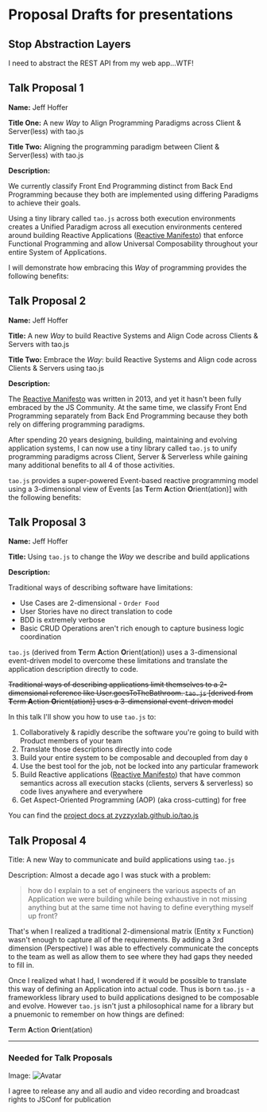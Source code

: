 # Proposal Drafts for presentations

## Stop Abstraction Layers

I need to abstract the REST API from my web app…WTF!

## Talk Proposal 1

**Name:** Jeff Hoffer

**Title One:** A new _Way_ to Align Programming Paradigms across Client & Server(less) with tao.js

**Title Two:** Aligning the programming paradigm between Client & Server(less) with tao.js

**Description:**

We currently classify Front End Programming distinct from Back End Programming because they both
are implemented using differing Paradigms to achieve their goals.

Using a tiny library called `tao.js` across both execution environments creates a Unified Paradigm
across all execution environments centered around building Reactive Applications ([Reactive Manifesto](https://www.reactivemanifesto.org))
that enforce Functional Programming and allow Universal Composability throughout your entire
System of Applications.

I will demonstrate how embracing this _Way_ of programming provides the following benefits:

## Talk Proposal 2

**Name:** Jeff Hoffer

**Title:** A new _Way_ to build Reactive Systems and Align Code across Clients & Servers with tao.js

**Title Two:** Embrace the _Way_: build Reactive Systems and Align code across Clients & Servers using tao.js

**Description:**

The [Reactive Manifesto](https://www.reactivemanifesto.org) was written in 2013, and yet it hasn't been
fully embraced by the JS Community.  At the same time, we classify Front End Programming separately from
Back End Programming because they both rely on differing programming paradigms.

After spending 20 years designing, building, maintaining and evolving application systems, I can now
use a tiny library called `tao.js` to unify programming paradigms across Client, Server & Serverless
while gaining many additional benefits to all 4 of those activities.

`tao.js` provides a super-powered Event-based reactive programming model using a 3-dimensional
view of Events [as **T**erm **A**ction **O**rient(ation)] with the following benefits:

## Talk Proposal 3

**Name:** Jeff Hoffer

**Title:** Using `tao.js` to change the _Way_ we describe and build applications

**Description:**

Traditional ways of describing software have limitations:

* Use Cases are 2-dimensional - `Order Food`
* User Stories have no direct translation to code
* BDD is extremely verbose
* Basic CRUD Operations aren't rich enough to capture business logic coordination

`tao.js` (derived from **T**erm **A**ction **O**rient(ation)) uses a 3-dimensional
event-driven model to overcome these limitations and translate the application description
directly to code.

~~Traditional ways of describing applications limit themselves to a 2-dimensional reference like
User.goesToTheBathroom.  `tao.js` [derived from **T**erm **A**ction **O**rient(ation)] uses a
3-dimensional event-driven model~~

In this talk I'll show you how to use `tao.js` to:

1. Collaboratively & rapidly describe the software you're going to build with Product members of your team
1. Translate those descriptions directly into code
1. Build your entire system to be composable and decoupled from day `0`
1. Use the best tool for the job, not be locked into any particular framework
1. Build Reactive applications ([Reactive Manifesto](https://www.reactivemanifesto.org)) that have common
  semantics across all execution stacks (clients, servers & serverless) so code lives anywhere and everywhere
1. Get Aspect-Oriented Programming (AOP) (aka cross-cutting) for free

You can find the [project docs at zyzzyxlab.github.io/tao.js](https://zyzzyxlab.github.io/tao.js)

## Talk Proposal 4

Title: A new Way to communicate and build applications using `tao.js`

Description:
Almost a decade ago I was stuck with a problem:
> how do I explain to a set of engineers the various aspects of an Application we were building
> while being exhaustive in not missing anything but at the same time not having to define everything
> myself up front?

That's when I realized a traditional 2-dimensional matrix (Entity x Function) wasn't enough to capture all of the requirements.
By adding a 3rd dimension (Perspective) I was able to effectively communicate the concepts to the team as well as allow
them to see where they had gaps they needed to fill in.

Once I realized what I had, I wondered if it would be possible to translate this way of defining an Application into
actual code.  Thus is born `tao.js` - a frameworkless library used to build applications designed to be composable and
evolve.  However `tao.js` isn't just a philosophical name for a library but a pnuemonic to remember on how things are defined:

**T**erm
**A**ction
**O**rient(ation)

---

### Needed for Talk Proposals

Image: ![Avatar](https://en.gravatar.com/userimage/12727498/76ea2d8177e4f21d4dc5437a0b7478e5.jpg?size=300)

I agree to release any and all audio and video recording and broadcast rights to JSConf for publication
